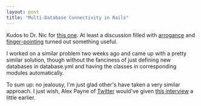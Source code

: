 ```yaml
---
layout: post
title: "Multi-Database Connectivity in Rails"
---
```

Kudos to Dr. Nic for <a href="http://drnicwilliams.com/2007/04/12/magic-multi-connections-a-facility-in-rails-to-talk-to-more-than-one-database-at-a-time/">this one</a>. At least a discussion filled with <a href="http://www.loudthinking.com/arc/000610.html">arrogance</a> and <a href="http://www.loudthinking.com/arc/000608.html">finger-pointing</a> turned out something useful.

I worked on a similar problem two weeks ago and came up with a pretty similar solution, though without the fanciness of just defining new databases in database.yml and having the classes in corresponding modules automatically.

To sum up: no jealousy, I'm just glad other's have taken a very similar approach. I just wish, Alex Payne of <a href="http://www.twitter.com">Twitter</a> would've given <a href="http://www.radicalbehavior.com/5-question-interview-with-twitter-developer-alex-payne/">this interview</a> a little earlier.